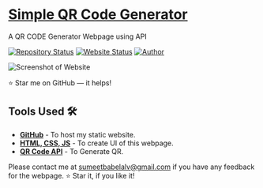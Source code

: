 # <a href="https://vinodjangid07.github.io/Social-App" target="_blank">Simple QR Code Generator</a>
<p align="justify">A QR CODE Generator Webpage using API</p>

[![Repository Status](https://img.shields.io/badge/Repository%20Status-Maintained-dark%20green.svg)](https://github.com/vinodjangid07/vinodjangid07.github.io)
[![Website Status](https://img.shields.io/badge/Website%20Status-Online-green)](https://vinodjangid07.github.io/)
[![Author](https://img.shields.io/badge/Author-Vinod%20Jangid-purple.svg)](https://www.instagram.com/its_.me._vinod?igshid=YmMyMTA2MsY%3D)

 
![Screenshot of Website](https://github.com/vinodjangid07/QR-Generator/assets/86096184/a9ab9933-059a-47f1-a551-0de70716514c)

:star: Star me on GitHub — it helps!

## Tools Used 🛠️
* [<b>GitHub</b>](https://github.com/) - To host my static website.
* [<b>HTML, CSS, JS</b>](https://www.w3schools.com/css/default.asp) - To create UI of this webpage.
* [<b>QR Code API</b>](https://goqr.me/api/) - To Generate QR.

Please contact me at sumeetbabelalv@gmail.com if you have any feedback for the webpage. :star: Star it, if you like it!
